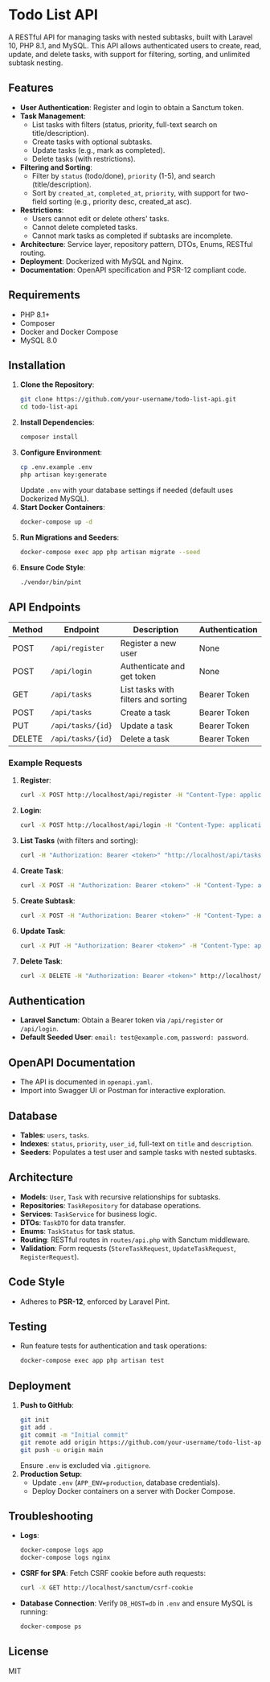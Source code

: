 # Todo List API

A RESTful API for managing tasks with nested subtasks, built with Laravel 10, PHP 8.1, and MySQL. This API allows authenticated users to create, read, update, and delete tasks, with support for filtering, sorting, and unlimited subtask nesting.

## Features
- **User Authentication**: Register and login to obtain a Sanctum token.
- **Task Management**:
  - List tasks with filters (status, priority, full-text search on title/description).
  - Create tasks with optional subtasks.
  - Update tasks (e.g., mark as completed).
  - Delete tasks (with restrictions).
- **Filtering and Sorting**:
  - Filter by `status` (todo/done), `priority` (1-5), and search (title/description).
  - Sort by `created_at`, `completed_at`, `priority`, with support for two-field sorting (e.g., priority desc, created_at asc).
- **Restrictions**:
  - Users cannot edit or delete others' tasks.
  - Cannot delete completed tasks.
  - Cannot mark tasks as completed if subtasks are incomplete.
- **Architecture**: Service layer, repository pattern, DTOs, Enums, RESTful routing.
- **Deployment**: Dockerized with MySQL and Nginx.
- **Documentation**: OpenAPI specification and PSR-12 compliant code.

## Requirements
- PHP 8.1+
- Composer
- Docker and Docker Compose
- MySQL 8.0

## Installation
1. **Clone the Repository**:
   ```bash
   git clone https://github.com/your-username/todo-list-api.git
   cd todo-list-api
   ```
2. **Install Dependencies**:
   ```bash
   composer install
   ```
3. **Configure Environment**:
   ```bash
   cp .env.example .env
   php artisan key:generate
   ```
   Update `.env` with your database settings if needed (default uses Dockerized MySQL).
4. **Start Docker Containers**:
   ```bash
   docker-compose up -d
   ```
5. **Run Migrations and Seeders**:
   ```bash
   docker-compose exec app php artisan migrate --seed
   ```
6. **Ensure Code Style**:
   ```bash
   ./vendor/bin/pint
   ```

## API Endpoints
| Method | Endpoint              | Description                          | Authentication |
|--------|-----------------------|--------------------------------------|----------------|
| POST   | `/api/register`       | Register a new user                  | None           |
| POST   | `/api/login`          | Authenticate and get token           | None           |
| GET    | `/api/tasks`          | List tasks with filters and sorting  | Bearer Token   |
| POST   | `/api/tasks`          | Create a task                        | Bearer Token   |
| PUT    | `/api/tasks/{id}`     | Update a task                        | Bearer Token   |
| DELETE | `/api/tasks/{id}`     | Delete a task                        | Bearer Token   |

### Example Requests
1. **Register**:
   ```bash
   curl -X POST http://localhost/api/register -H "Content-Type: application/json" -d '{"name":"Test User","email":"user@example.com","password":"password123","password_confirmation":"password123"}'
   ```
2. **Login**:
   ```bash
   curl -X POST http://localhost/api/login -H "Content-Type: application/json" -d '{"email":"user@example.com","password":"password123"}'
   ```
3. **List Tasks** (with filters and sorting):
   ```bash
   curl -H "Authorization: Bearer <token>" "http://localhost/api/tasks?status=todo&priority=3&search=test&sort_by=created_at&sort_direction=asc&secondary_sort_by=priority&secondary_sort_direction=desc"
   ```
4. **Create Task**:
   ```bash
   curl -X POST -H "Authorization: Bearer <token>" -H "Content-Type: application/json" -d '{"title":"New Task","description":"Description","priority":3,"status":"todo"}' http://localhost/api/tasks
   ```
5. **Create Subtask**:
   ```bash
   curl -X POST -H "Authorization: Bearer <token>" -H "Content-Type: application/json" -d '{"title":"Subtask","description":"Subtask Description","priority":2,"status":"todo","parent_id":1}' http://localhost/api/tasks
   ```
6. **Update Task**:
   ```bash
   curl -X PUT -H "Authorization: Bearer <token>" -H "Content-Type: application/json" -d '{"title":"Updated Task","description":"Updated","priority":4,"status":"done"}' http://localhost/api/tasks/1
   ```
7. **Delete Task**:
   ```bash
   curl -X DELETE -H "Authorization: Bearer <token>" http://localhost/api/tasks/1
   ```

## Authentication
- **Laravel Sanctum**: Obtain a Bearer token via `/api/register` or `/api/login`.
- **Default Seeded User**: `email: test@example.com`, `password: password`.

## OpenAPI Documentation
- The API is documented in `openapi.yaml`.
- Import into Swagger UI or Postman for interactive exploration.

## Database
- **Tables**: `users`, `tasks`.
- **Indexes**: `status`, `priority`, `user_id`, full-text on `title` and `description`.
- **Seeders**: Populates a test user and sample tasks with nested subtasks.

## Architecture
- **Models**: `User`, `Task` with recursive relationships for subtasks.
- **Repositories**: `TaskRepository` for database operations.
- **Services**: `TaskService` for business logic.
- **DTOs**: `TaskDTO` for data transfer.
- **Enums**: `TaskStatus` for task status.
- **Routing**: RESTful routes in `routes/api.php` with Sanctum middleware.
- **Validation**: Form requests (`StoreTaskRequest`, `UpdateTaskRequest`, `RegisterRequest`).

## Code Style
- Adheres to **PSR-12**, enforced by Laravel Pint.

## Testing
- Run feature tests for authentication and task operations:
  ```bash
  docker-compose exec app php artisan test
  ```

## Deployment
1. **Push to GitHub**:
   ```bash
   git init
   git add .
   git commit -m "Initial commit"
   git remote add origin https://github.com/your-username/todo-list-api.git
   git push -u origin main
   ```
   Ensure `.env` is excluded via `.gitignore`.
2. **Production Setup**:
   - Update `.env` (`APP_ENV=production`, database credentials).
   - Deploy Docker containers on a server with Docker Compose.

## Troubleshooting
- **Logs**:
  ```bash
  docker-compose logs app
  docker-compose logs nginx
  ```
- **CSRF for SPA**: Fetch CSRF cookie before auth requests:
  ```bash
  curl -X GET http://localhost/sanctum/csrf-cookie
  ```
- **Database Connection**:
  Verify `DB_HOST=db` in `.env` and ensure MySQL is running:
  ```bash
  docker-compose ps
  ```

## License
MIT
